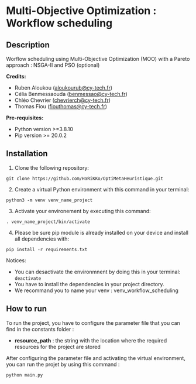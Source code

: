 # Multi-Objective Optimization : Workflow scheduling

## Description

Worflow scheduling using Multi-Objective Optimization (MOO) with a Pareto approach : NSGA-II and PSO (optional)

**Credits:**
* Ruben Aloukou (<aloukourub@cy-tech.fr>)
* Célia Benmessaouda (<benmessao@cy-tech.fr>)
* Chléo Chevrier (<chevrierch@cy-tech.fr>)
* Thomas Fiou (<fiouthomas@cy-tech.fr>)


**Pre-requisites:**
* Python version >=3.8.10 
* Pip version >= 20.0.2

## Installation

1. Clone the following repository: 

`git clone https://github.com/HaRiKKo/OptiMetaHeuristique.git`

2. Create a virtual Python environment with this command in your terminal: 

`python3 -m venv venv_name_project`

3. Activate your environement by executing this command: 

`. venv_name_project/bin/activate`

4. Please be sure pip module is already installed on your device and install all dependencies with: 

`pip install -r requirements.txt`

Notices:
- You can desactivate the environmnent by doing this in your terminal: `deactivate`
- You have to install the dependencies in your project directory.
- We recommand you to name your venv : venv_workflow_scheduling

## How to run

To run the project, you have to configure the parameter file that you can find in the constants folder :

* **resource_path** : the string with the location where the required resources for the project are stored

After configuring the parameter file and activating the virtual environment, you can run the projet by using this command :

`python main.py`